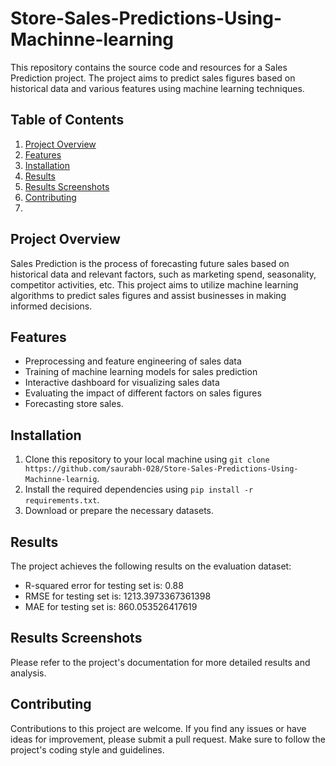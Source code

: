 # Store-Sales-Predictions-Using-Machinne-learning
This repository contains the source code and resources for a Sales Prediction project. The project aims to predict sales figures based on historical data and various features using machine learning techniques.

## Table of Contents
1. [Project Overview](#project-overview)
2. [Features](#features)
3. [Installation](#installation)
4. [Results](#results)
5. [Results Screenshots](#results-screenshots)
6. [Contributing](#contributing)
7. 
## Project Overview

Sales Prediction is the process of forecasting future sales based on historical data and relevant factors, such as marketing spend, seasonality, competitor activities, etc. This project aims to utilize machine learning algorithms to predict sales figures and assist businesses in making informed decisions.

## Features

- Preprocessing and feature engineering of sales data
- Training of machine learning models for sales prediction
- Interactive dashboard for visualizing sales data
- Evaluating the impact of different factors on sales figures
- Forecasting store sales.

## Installation

1. Clone this repository to your local machine using `git clone https://github.com/saurabh-028/Store-Sales-Predictions-Using-Machinne-learnig`.
2. Install the required dependencies using `pip install -r requirements.txt`.
3. Download or prepare the necessary datasets.

## Results

The project achieves the following results on the evaluation dataset:

- R-squared error for testing set is:  0.88
- RMSE for testing set is:  1213.3973367361398
- MAE for testing set is:  860.053526417619

## Results Screenshots

Please refer to the project's documentation for more detailed results and analysis.

## Contributing

Contributions to this project are welcome. If you find any issues or have ideas for improvement, please submit a pull request. Make sure to follow the project's coding style and guidelines.
